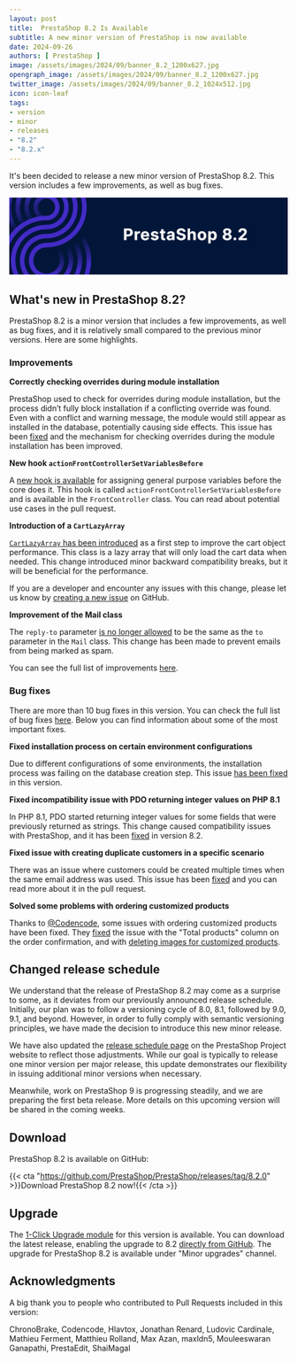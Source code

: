 ```yaml
---
layout: post
title:  PrestaShop 8.2 Is Available
subtitle: A new minor version of PrestaShop is now available
date: 2024-09-26
authors: [ PrestaShop ]
image: /assets/images/2024/09/banner_8.2_1200x627.jpg
opengraph_image: /assets/images/2024/09/banner_8.2_1200x627.jpg
twitter_image: /assets/images/2024/09/banner_8.2_1024x512.jpg
icon: icon-leaf
tags:
- version
- minor
- releases
- "8.2"
- "8.2.x"
---
```


It's been decided to release a new minor version of PrestaShop 8.2. This version includes a few improvements, as well as bug fixes.

![PrestaShop 8.2 is available!](/assets/images/2024/09/banner_8.2_1534x424.jpg)

## What's new in PrestaShop 8.2?

PrestaShop 8.2 is a minor version that includes a few improvements, as well as bug fixes, and it is relatively small compared to the previous minor versions. Here are some highlights.

### Improvements

**Correctly checking overrides during module installation**

PrestaShop used to check for overrides during module installation, but the process didn’t fully block installation if a conflicting override was found. Even with a conflict and warning message, the module would still appear as installed in the database, potentially causing side effects.  This issue has been [fixed](https://github.com/PrestaShop/PrestaShop/pull/36639) and the mechanism for checking overrides during the module installation has been improved.

**New hook `actionFrontControllerSetVariablesBefore`**

A [new hook is available](https://github.com/PrestaShop/PrestaShop/pull/36657) for assigning general purpose variables before the core does it. This hook is called `actionFrontControllerSetVariablesBefore` and is available in the `FrontController` class. You can read about potential use cases in the pull request.

**Introduction of a `CartLazyArray`**

[`CartLazyArray` has been introduced](https://github.com/PrestaShop/PrestaShop/pull/36575) as a first step to improve the cart object performance. This class is a lazy array that will only load the cart data when needed. This change introduced minor backward compatibility breaks, but it will be beneficial for the performance.

If you are a developer and encounter any issues with this change, please let us know by [creating a new issue](https://github.com/PrestaShop/PrestaShop/issues/new?assignees=&labels=Bug%2CNew&projects=&template=1_bug_report.yml) on GitHub.

**Improvement of the Mail class**

The `reply-to` parameter [is no longer allowed](https://github.com/PrestaShop/PrestaShop/pull/36576) to be the same as the `to` parameter in the `Mail` class. This change has been made to prevent emails from being marked as spam.

You can see the full list of improvements [here](https://github.com/PrestaShop/PrestaShop/pulls?q=is%3Amerged+is%3Apr+milestone%3A8.2.0+label%3AImprovement).

### Bug fixes

There are more than 10 bug fixes in this version. You can check the full list of bug fixes [here](https://github.com/PrestaShop/PrestaShop/pulls?q=is%3Amerged+is%3Apr+milestone%3A8.2.0+label%3A%22Bug+fix%22). Below you can find information about some of the most important fixes.

**Fixed installation process on certain environment configurations**

Due to different configurations of some environments, the installation process was failing on the database creation step. This issue [has been fixed](https://github.com/PrestaShop/PrestaShop/pull/36840) in this version.

**Fixed incompatibility issue with PDO returning integer values on PHP 8.1**

In PHP 8.1, PDO started returning integer values for some fields that were previously returned as strings. This change caused compatibility issues with PrestaShop, and it has been [fixed](https://github.com/PrestaShop/PrestaShop/pull/36875) in version 8.2.

**Fixed issue with creating duplicate customers in a specific scenario**

There was an issue where customers could be created multiple times when the same email address was used. This issue has been [fixed](https://github.com/PrestaShop/PrestaShop/pull/36454) and you can read more about it in the pull request.

**Solved some problems with ordering customized products**

Thanks to [@Codencode](https://github.com/Codencode), some issues with ordering customized products have been fixed. They [fixed](https://github.com/PrestaShop/PrestaShop/pull/36834) the issue with the "Total products" column on the order confirmation, and with [deleting images for customized products](https://github.com/PrestaShop/PrestaShop/pull/36905).

## Changed release schedule

We understand that the release of PrestaShop 8.2 may come as a surprise to some, as it deviates from our previously announced release schedule. Initially, our plan was to follow a versioning cycle of 8.0, 8.1, followed by 9.0, 9.1, and beyond. However, in order to fully comply with semantic versioning principles, we have made the decision to introduce this new minor release.

We have also updated the [release schedule page](https://www.prestashop-project.org/project-organization/release-cycle/) on the PrestaShop Project website to reflect those adjustments. While our goal is typically to release one minor version per major release, this update demonstrates our flexibility in issuing additional minor versions when necessary.

Meanwhile, work on PrestaShop 9 is progressing steadily, and we are preparing the first beta release. More details on this upcoming version will be shared in the coming weeks.

## Download

PrestaShop 8.2 is available on GitHub:

{{< cta "https://github.com/PrestaShop/PrestaShop/releases/tag/8.2.0" >}}Download PrestaShop 8.2 now!{{< /cta >}}

## Upgrade

The [1-Click Upgrade module](https://github.com/PrestaShop/autoupgrade) for this version is available. You can download the latest release, enabling the upgrade to 8.2 [directly from GitHub](https://github.com/PrestaShop/autoupgrade/releases). The upgrade for PrestaShop 8.2 is available under "Minor upgrades" channel.

## Acknowledgments

A big thank you to people who contributed to Pull Requests included in this version:

ChronoBrake, Codencode, Hlavtox, Jonathan Renard, Ludovic Cardinale, Mathieu Ferment, Matthieu Rolland, Max Azan, maxldn5, Mouleeswaran Ganapathi, PrestaEdit, ShaiMagal
